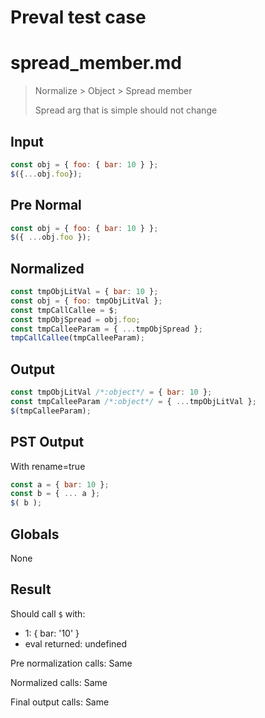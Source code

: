 # Preval test case

# spread_member.md

> Normalize > Object > Spread member
>
> Spread arg that is simple should not change

## Input

`````js filename=intro
const obj = { foo: { bar: 10 } };
$({...obj.foo});
`````

## Pre Normal


`````js filename=intro
const obj = { foo: { bar: 10 } };
$({ ...obj.foo });
`````

## Normalized


`````js filename=intro
const tmpObjLitVal = { bar: 10 };
const obj = { foo: tmpObjLitVal };
const tmpCallCallee = $;
const tmpObjSpread = obj.foo;
const tmpCalleeParam = { ...tmpObjSpread };
tmpCallCallee(tmpCalleeParam);
`````

## Output


`````js filename=intro
const tmpObjLitVal /*:object*/ = { bar: 10 };
const tmpCalleeParam /*:object*/ = { ...tmpObjLitVal };
$(tmpCalleeParam);
`````

## PST Output

With rename=true

`````js filename=intro
const a = { bar: 10 };
const b = { ... a };
$( b );
`````

## Globals

None

## Result

Should call `$` with:
 - 1: { bar: '10' }
 - eval returned: undefined

Pre normalization calls: Same

Normalized calls: Same

Final output calls: Same

